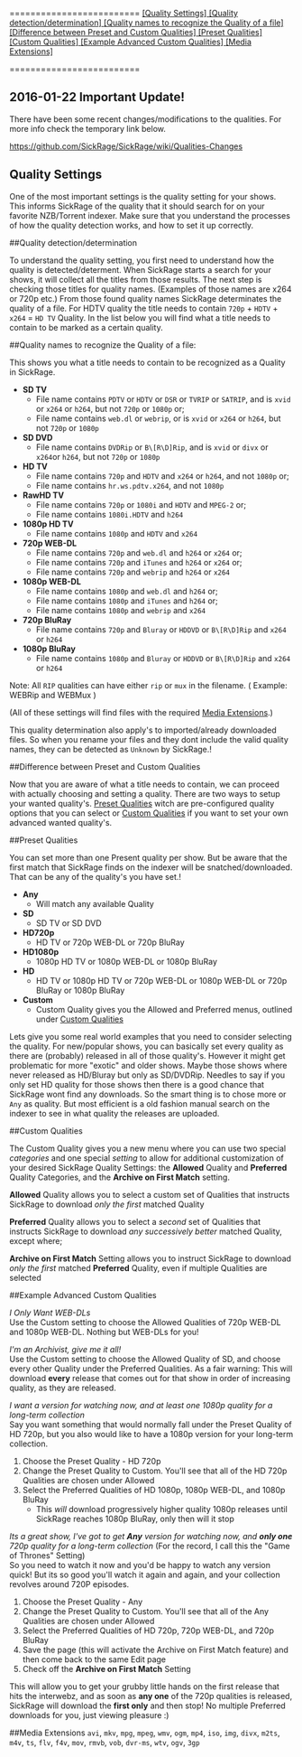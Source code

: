 =========================
[ [Quality Settings] ](https://github.com/SickRage/SickRage/wiki/Quality-Settings#quality-settings) [ [Quality detection/determination] ](https://github.com/SickRage/SickRage/wiki/Quality-Settings#quality-detectiondetermination) [ [Quality names to recognize the Quality of a file] ](https://github.com/SickRage/SickRage/wiki/Quality-Settings#quality-names-to-recognize-the-quality-of-a-file) [ [Difference between Preset and Custom Qualities] ](https://github.com/SickRage/SickRage/wiki/Quality-Settings#difference-between-preset-and-custom-qualities) [ [Preset Qualities] ](https://github.com/SickRage/SickRage/wiki/Quality-Settings#preset-qualities) [ [Custom Qualities] ](https://github.com/SickRage/SickRage/wiki/Quality-Settings#custom-qualities) [ [Example Advanced Custom Qualities] ](https://github.com/SickRage/SickRage/wiki/Quality-Settings#example-advanced-custom-qualities) [ [Media Extensions] ](https://github.com/SickRage/SickRage/wiki/Quality-Settings#media-extensions)

=========================


## 2016-01-22 Important Update!

There have been some recent changes/modifications to the qualities. For more info check the temporary link below.  

https://github.com/SickRage/SickRage/wiki/Qualities-Changes


## Quality Settings

One of the most important settings is the quality setting for your shows. This informs SickRage of the quality that it should search for on your favorite NZB/Torrent indexer. Make sure that you understand the processes of how the quality detection works, and how to set it up correctly.   
  

##Quality detection/determination  

To understand the quality setting, you first need to understand how the quality is detected/determent.
When SickRage starts a search for your shows, it will collect all the titles from those results. The next step is checking those titles for quality names. (Examples of those names are x264 or 720p etc.) From those found quality names SickRage determinates the quality of a file. For HDTV quality the title needs to contain `720p` + `HDTV` + `x264` = `HD TV` Quality.
In the list below you will find what a title needs to contain to be marked as a certain quality.
 
##Quality names to recognize the Quality of a file:  

This shows you what a title needs to contain to be recognized as a Quality in SickRage.

* **SD TV**
    * File name contains `PDTV` or `HDTV` or `DSR` or `TVRIP` or `SATRIP`, and is `xvid` or `x264` or `h264`, but not `720p` or `1080p` or;
    * File name contains `web.dl` or `webrip`, or is `xvid` or `x264` or `h264`, but not `720p` or `1080p`
* **SD DVD**
    * File name contains `DVDRip` or `B\[R\D]Rip`, and is `xvid` or `divx` or `x264`or `h264`, but not `720p` or `1080p`
* **HD TV**
    * File name contains `720p` and `HDTV` and `x264` or `h264`, and not `1080p` or;
    * File name contains `hr.ws.pdtv.x264`, and not `1080p`
* **RawHD TV**
    * File name contains `720p` or `1080i` and `HDTV` and `MPEG-2` or;
    * File name contains `1080i.HDTV` and `h264`
* **1080p HD TV**
    * File name contains `1080p` and `HDTV` and `x264`
* **720p WEB-DL**
    * File name contains `720p` and `web.dl` and `h264` or `x264` or;
    * File name contains `720p` and `iTunes` and `h264` or `x264` or;
    * File name contains `720p` and `webrip` and `h264` or `x264`
* **1080p WEB-DL**
    * File name contains `1080p` and `web.dl` and `h264` or;
    * File name contains `1080p` and `iTunes` and `h264` or;
    * File name contains `1080p` and `webrip` and `x264`
* **720p BluRay**
    * File name contains `720p` and `Bluray` or `HDDVD` or `B\[R\D]Rip` and `x264` or `h264`
* **1080p BluRay**
    * File name contains `1080p` and `Bluray` or `HDDVD` or `B\[R\D]Rip` and `x264` or `h264` 

Note: All `RIP` qualities can have either `rip` or `mux` in the filename. ( Example: WEBRip and WEBMux )

(All of these settings will find files with the required [Media Extensions](https://github.com/SickRage/SickRage/wiki/Quality-Settings#media-extensions).)  

This quality determination also apply's to imported/already downloaded files. So when you rename your files and they dont include the valid quality names, they can be detected as `Unknown` by SickRage.!  

  
##Difference between Preset and Custom Qualities

Now that you are aware of what a title needs to contain, we can proceed with actually choosing and setting a quality. There are two ways to setup your wanted quality's. [Preset Qualities](https://github.com/SickRage/SickRage/wiki/Quality-Settings#preset-qualities) witch are pre-configured quality options that you can select or [Custom Qualities](https://github.com/SickRage/SickRage/wiki/Quality-Settings#custom-qualities) if you want to set your own advanced wanted quality's.  


##Preset Qualities  

You can set more than one Present quality per show. But be aware that the first match that SickRage finds on the indexer will be snatched/downloaded. That can be any of the quality's you have set.!  

* **Any**
    * Will match any available Quality
* **SD**
    * SD TV or SD DVD
* **HD720p**
    * HD TV or 720p WEB-DL or 720p BluRay
* **HD1080p**
    * 1080p HD TV or 1080p WEB-DL or 1080p BluRay
* **HD**
    * HD TV or 1080p HD TV or 720p WEB-DL or 1080p WEB-DL or 720p BluRay or 1080p BluRay
* **Custom**
    * Custom Quality gives you the Allowed and Preferred menus, outlined under [Custom Qualities](https://github.com/SickRage/SickRage/wiki/Quality-Settings#custom-qualities)  
  

Lets give you some real world examples that you need to consider selecting the quality.
For new/popular shows, you can basically set every quality as there are (probably) released in all of those quality's.
However it might get problematic for more "exotic" and older shows. Maybe those shows where never released as HD/Bluray but only as SD/DVDRip. Needles to say if you only set HD quality for those shows then there is a good chance that SickRage wont find any downloads. So the smart thing is to chose more or `Any` as quality. But most efficient is a old fashion manual search on the indexer to see in what quality the releases are uploaded.

##Custom Qualities

The Custom Quality gives you a new menu where you can use two special _categories_ and one special _setting_ to allow for additional customization of your desired SickRage Quality Settings: the **Allowed** Quality and **Preferred** Quality Categories, and the **Archive on First Match** setting.

**Allowed** Quality allows you to select a custom set of Qualities that instructs SickRage to download _only the first_ matched Quality

**Preferred** Quality allows you to select a _second_ set of Qualities that instructs SickRage to download _any successively better_ matched Quality, except where;

**Archive on First Match** Setting allows you to instruct SickRage to download _only the first_ matched **Preferred** Quality, even if multiple Qualities are selected
  

##Example Advanced Custom Qualities

_I Only Want WEB-DLs_  
Use the Custom setting to choose the Allowed Qualities of 720p WEB-DL and 1080p WEB-DL.  Nothing but WEB-DLs for you!

_I'm an Archivist, give me it all!_  
Use the Custom setting to choose the Allowed Quality of SD, and choose every other Quality under the Preferred Qualities.  As a fair warning: This will download **every** release that comes out for that show in order of increasing quality, as they are released.

_I want a version for watching now, and at least one 1080p quality for a long-term collection_  
Say you want something that would normally fall under the Preset Quality of HD 720p, but you also would like to have a 1080p version for your long-term collection.
1) Choose the Preset Quality - HD 720p  
2) Change the Preset Quality to Custom.  You'll see that all of the HD 720p Qualities are chosen under Allowed  
3) Select the Preferred Qualities of HD 1080p, 1080p WEB-DL, and 1080p BluRay  
    * This _will_ download progressively higher quality 1080p releases until SickRage reaches 1080p BluRay, only then will it stop  

_Its a great show, I've got to get **Any** version for watching now, and **only one** 720p quality for a long-term collection_  (For the record, I call this the "Game of Thrones" Setting)  
So you need to watch it now and you'd be happy to watch any version quick! But its so good you'll watch it again and again, and your collection revolves around 720P episodes.  
1) Choose the Preset Quality - Any  
2) Change the Preset Quality to Custom.  You'll see that all of the Any Qualities are chosen under Allowed  
3) Select the Preferred Qualities of HD 720p, 720p WEB-DL, and 720p BluRay  
4) Save the page (this will activate the Archive on First Match feature) and then come back to the same Edit page  
5) Check off the **Archive on First Match** Setting  

This will allow you to get your grubby little hands on the first release that hits the interwebz, and as soon as **any one** of the 720p qualities is released, SickRage will download the **first only** and then stop!  No multiple Preferred downloads for you, just viewing pleasure :)  
  
  
##Media Extensions
`avi`, `mkv`, `mpg`, `mpeg`, `wmv`, `ogm`, `mp4`, `iso`, `img`, `divx`, `m2ts`, `m4v`, `ts`, `flv`, `f4v`, `mov`, `rmvb`, `vob`, `dvr-ms`, `wtv`, `ogv`, `3gp`
